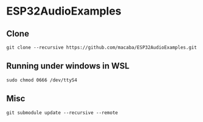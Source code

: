 # ESP32AudioExamples

## Clone

`git clone --recursive https://github.com/macaba/ESP32AudioExamples.git`

## Running under windows in WSL

`sudo chmod 0666 /dev/ttyS4`

## Misc

`git submodule update --recursive --remote`
